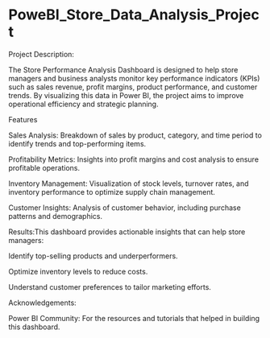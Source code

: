 # PoweBI_Store_Data_Analysis_Project

Project Description:

The Store Performance Analysis Dashboard is designed to help store managers and business analysts monitor key performance indicators (KPIs) such as sales revenue, profit margins, product performance, and customer trends. By visualizing this data in Power BI, the project aims to improve operational efficiency and strategic planning.

Features

Sales Analysis: Breakdown of sales by product, category, and time period to identify trends and top-performing items.

Profitability Metrics: Insights into profit margins and cost analysis to ensure profitable operations.

Inventory Management: Visualization of stock levels, turnover rates, and inventory performance to optimize supply chain management.

Customer Insights: Analysis of customer behavior, including purchase patterns and demographics.


Results:This dashboard provides actionable insights that can help store managers:

Identify top-selling products and underperformers.

Optimize inventory levels to reduce costs.

Understand customer preferences to tailor marketing efforts.


Acknowledgements:

Power BI Community: For the resources and tutorials that helped in building this dashboard.
